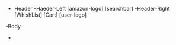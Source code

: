 - Header
  -Haeder-Left
  [amazon-logo]
  [searchbar]
  -Header-Right
  [WhishList]
  [Cart]
  [user-logo]

-Body

-
